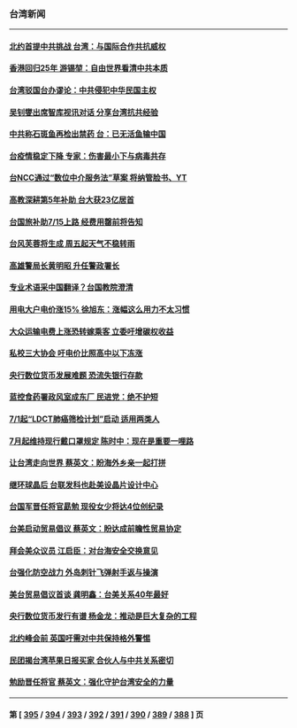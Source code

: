 ### 台湾新闻
---
#### [北约首提中共挑战 台湾：与国际合作共抗威权](../../pages/ncid1349361/n13770572.md) 
#### [香港回归25年 游锡堃：自由世界看清中共本质](../../pages/ncid1349361/n13770524.md) 
#### [台湾驳国台办谬论：中共侵犯中华民国主权](../../pages/ncid1349361/n13770431.md) 
#### [吴钊燮出席智库视讯对话 分享台湾抗共经验](../../pages/ncid1349361/n13770047.md) 
#### [中共称石斑鱼再检出禁药 台：已无活鱼输中国](../../pages/ncid1349361/n13769972.md) 
#### [台疫情稳定下降 专家：伤害最小下与病毒共存](../../pages/ncid1349361/n13769953.md) 
#### [台NCC通过“数位中介服务法”草案 将纳管脸书、YT](../../pages/ncid1349361/n13770038.md) 
#### [高教深耕第5年补助 台大获23亿居首](../../pages/ncid1349361/n13770062.md) 
#### [台国旅补助7/15上路 经费用罄前将告知](../../pages/ncid1349361/n13770061.md) 
#### [台风芙蓉将生成 周五起天气不稳转雨](../../pages/ncid1349361/n13770056.md) 
#### [高雄警局长黄明昭 升任警政署长](../../pages/ncid1349361/n13770054.md) 
#### [专业术语采中国翻译？台国教院澄清](../../pages/ncid1349361/n13770042.md) 
#### [用电大户电价涨15% 徐旭东：涨幅这么用力不太习惯](../../pages/ncid1349361/n13770009.md) 
#### [大众运输电费上涨恐转嫁乘客 立委吁增碳权收益](../../pages/ncid1349361/n13770020.md) 
#### [私校三大协会 吁电价比照高中以下冻涨](../../pages/ncid1349361/n13770016.md) 
#### [央行数位货币发展难题 恐流失银行存款](../../pages/ncid1349361/n13769981.md) 
#### [蓝控食药署政风室成东厂 民进党：绝不护短](../../pages/ncid1349361/n13769971.md) 
#### [7/1起“LDCT肺癌筛检计划”启动 适用两类人](../../pages/ncid1349361/n13769973.md) 
#### [7月起维持现行戴口罩规定 陈时中：现在是重要一哩路](../../pages/ncid1349361/n13769958.md) 
#### [让台湾走向世界 蔡英文：盼海外乡亲一起打拼](../../pages/ncid1349361/n13769950.md) 
#### [继环球晶后 台联发科也赴美设晶片设计中心](../../pages/ncid1349361/n13769945.md) 
#### [台国军晋任将官勗勉 现役女少将达4位创纪录](../../pages/ncid1349361/n13769874.md) 
#### [台美启动贸易倡议 蔡英文：盼达成前瞻性贸易协定](../../pages/ncid1349361/n13769941.md) 
#### [拜会美众议员 江启臣：对台海安全交换意见](../../pages/ncid1349361/n13769942.md) 
#### [台强化防空战力 外岛刺针飞弹射手返与操演](../../pages/ncid1349361/n13769934.md) 
#### [美台贸易倡议首谈 龚明鑫：台美关系40年最好](../../pages/ncid1349361/n13769663.md) 
#### [央行数位货币发行有谱 杨金龙：推动是巨大复杂的工程](../../pages/ncid1349361/n13769714.md) 
#### [北约峰会前 英国吁需对中共保持格外警惕](../../pages/ncid1349361/n13769720.md) 
#### [民团揭台湾苹果日报买家 合伙人与中共关系密切](../../pages/ncid1349361/n13769264.md) 
#### [勉励晋任将官 蔡英文：强化守护台湾安全的力量](../../pages/ncid1349361/n13769334.md) 

---
#### 第 [ [395](./395.md) / [394](./394.md) / [393](./393.md) / [392](./392.md) / [391](./391.md) / [390](./390.md) / [389](./389.md) / [388](./388.md) ] 页
